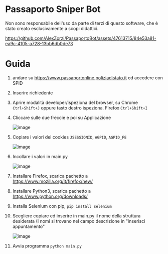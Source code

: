 # Passaporto Sniper Bot
Non sono responsabile dell'uso da parte di terzi di questo software, che è stato creato esclusivamente a scopi didattici.


https://github.com/AlexZorzi/PassaportoBot/assets/47613715/84e53a81-ea9c-4105-a728-13bb6db0de73



# Guida
1) andare su https://www.passaportonline.poliziadistato.it ed accedere con SPID
2) Inserire richiedente
3) Aprire modalità developer/ispeziona del browser, su Chrome `Ctrl+Shift+J` oppure tasto destro ispeziona. Firefox `Ctrl+Shift+I`
4) Cliccare sulle due freccie e poi su Applicazione
   
    ![image](https://github.com/AlexZorzi/PassaportoBot/assets/47613715/b1e58344-7c10-4612-a9e2-690c023030ea)

5) Copiare i valori dei cookies `JSESSIONID`, `AGPID`, `AGPID_FE`

    ![image](https://github.com/AlexZorzi/PassaportoBot/assets/47613715/342c10e4-6c2b-4740-a933-8f991b0873e8)

6) Incollare i valori in main.py

    ![image](https://github.com/AlexZorzi/PassaportoBot/assets/47613715/ba055786-300b-4538-b979-5be2a009126c)
   
8) Installare Firefox, scarica pachetto a https://www.mozilla.org/it/firefox/new/
9) Installare Python3, scarica pachetto a https://www.python.org/downloads/
10) Installa Selenium con pip, `pip install selenium`
11) Scegliere copiare ed inserire in main.py il nome della struttura desiderata (I nomi si trovano nel campo descrizione in "inserisci appuntamento"

    ![image](https://github.com/AlexZorzi/PassaportoBot/assets/47613715/1d99b2dd-7800-43df-bf55-632c3aa91525)

12) Avvia programma `python main.py`
